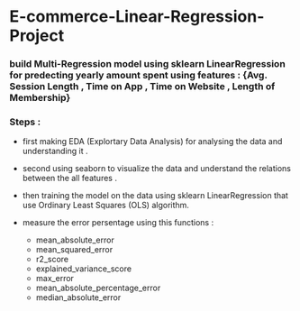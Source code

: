 # E-commerce-Linear-Regression-Project

### build Multi-Regression model using sklearn LinearRegression for predecting yearly amount spent using features : {Avg. Session Length , Time on App , Time on Website , Length of Membership}
### Steps : 

  - first making EDA (Explortary Data Analysis) for analysing the data and understanding it .
    
  - second using seaborn to visualize the data and understand the relations between the all features .
    
  - then training the model on the data using sklearn LinearRegression that use Ordinary Least Squares (OLS) algorithm.
    
  - measure the error persentage using this functions :
    - mean_absolute_error
    - mean_squared_error
    - r2_score
    - explained_variance_score
    - max_error
    - mean_absolute_percentage_error
    - median_absolute_error
